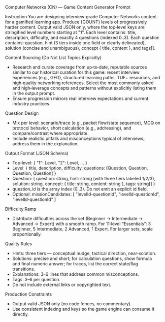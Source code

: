 Computer Networks (CN) — Game Content Generator Prompt

Instruction
You are designing interview‑grade Computer Networks content for a gamified learning app. Produce {COUNT} levels of progressively harder content. Output valid JSON only, where the top‑level keys are stringified level numbers starting at "1". Each level contains: title, description, difficulty, and exactly 4 questions (indexed 0..3). Each question contains: question, hint (3 tiers inside one field or clearly delineated), solution (concise and unambiguous), concept { title, content }, and tags[].

Content Sourcing (Do Not List Topics Explicitly)
- Research and curate coverage from up‑to‑date, reputable sources similar to our historical curation for this game: recent interview experiences (e.g., GFG), structured learning paths, TUF+ resources, and high‑quality networking references. Select the most commonly asked and high‑leverage concepts and patterns without explicitly listing them in the output prompt.
- Ensure progression mirrors real interview expectations and current industry practices.

Question Design
- Mix per level: scenario/trace (e.g., packet flow/state sequence), MCQ on protocol behavior, short calculation (e.g., addressing), and compare/contrast where appropriate.
- Include realistic pitfalls and misconceptions typical of interviews; address them in the explanation.

Output Format (JSON Schema)
- Top‑level: { "1": Level, "2": Level, ... }
- Level: { title, description, difficulty, questions: [Question, Question, Question, Question] }
- Question: {
  question: string,
  hint: string (with three tiers labeled 1/2/3),
  solution: string,
  concept: { title: string, content: string },
  tags: string[]
}
- question_id is the array index (0..3). Do not emit an explicit id field.
- Optional: missionCandidates: [ "levelId-questionId", "levelId-questionId", "levelId-questionId" ]

Difficulty Ramp
- Distribute difficulties across the set (Beginner → Intermediate → Advanced → Expert) with a smooth ramp. For 11‑level “Essentials”: 3 Beginner, 5 Intermediate, 2 Advanced, 1 Expert. For larger sets, scale proportionally.

Quality Rules
- Hints: three tiers — conceptual nudge, tactical direction, near‑solution.
- Solutions: precise and short; for calculation questions, show formula and final numeric answer; for traces, list the correct state/flag transitions.
- Explanations: 3–6 lines that address common misconceptions.
- Tags: 3–6 per question.
- Do not include external links or copyrighted text.

Production Constraints
- Output valid JSON only (no code fences, no commentary).
- Use consistent indexing and keys so the game engine can consume it directly.
